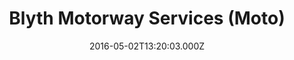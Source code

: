 ---
date: 2016-05-02T13:20:03.000Z
title: Blyth Motorway Services (Moto)
latitude: 53.387487278245686
longitude: -1.0609589806408621
url: https://moto-way.com/location/blyth?y_source=1_MTUwMjQ2MDQtNDQwLWxvY2F0aW9uLndlYnNpdGU=
category: checkin
---